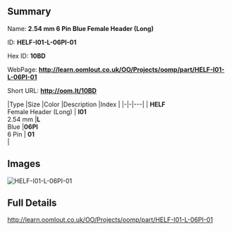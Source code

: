 

## Summary
 
Name: __2.54 mm 6 Pin Blue Female Header (Long)__

ID: __HELF-I01-L-06PI-01__

Hex ID: __10BD__

WebPage: __http://learn.oomlout.co.uk/OO/Projects/oomp/part/HELF-I01-L-06PI-01__

Short URL: __http://oom.lt/10BD__


|Type   |Size   |Color   |Description   |Index   |
|-|-|---|
| __HELF__ <br>Female Header (Long)  | __I01__<br>2.54 mm   |__L__<br>Blue    |__06PI__<br>6 Pin    | __01__<br>  |


## Images
![HELF-I01-L-06PI-01](http://oomlout.com/oomp-gen/parts/HELF-I01-L-06PI-01/HELF-I01-L-06PI-01_420.jpg)

## Full Details

 http://learn.oomlout.co.uk/OO/Projects/oomp/part/HELF-I01-L-06PI-01

